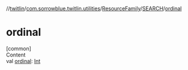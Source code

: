 //[twitlin](../../../index.md)/[com.sorrowblue.twitlin.utilities](../../index.md)/[ResourceFamily](../index.md)/[SEARCH](index.md)/[ordinal](ordinal.md)



# ordinal  
[common]  
Content  
val [ordinal](ordinal.md): [Int](https://kotlinlang.org/api/latest/jvm/stdlib/kotlin/-int/index.html)  



